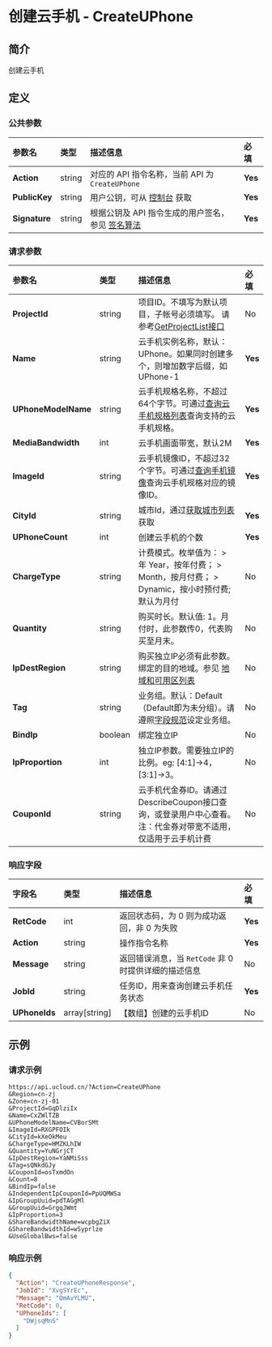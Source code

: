 # 创建云手机 - CreateUPhone

## 简介

创建云手机









## 定义

### 公共参数

| 参数名 | 类型 | 描述信息 | 必填 |
|:---|:---|:---|:---|
| **Action**     | string  | 对应的 API 指令名称，当前 API 为 `CreateUPhone`                        | **Yes** |
| **PublicKey**  | string  | 用户公钥，可从 [控制台](https://console.ucloud.cn/uapi/apikey) 获取                                             | **Yes** |
| **Signature**  | string  | 根据公钥及 API 指令生成的用户签名，参见 [签名算法](api/summary/signature.md)  | **Yes** |

### 请求参数

| 参数名 | 类型 | 描述信息 | 必填 |
|:---|:---|:---|:---|
| **ProjectId** | string | 项目ID。不填写为默认项目，子帐号必须填写。 请参考[GetProjectList接口](https://docs.ucloud.cn/api/summary/get_project_list) |No|
| **Name** | string | 云手机实例名称，默认：UPhone。如果同时创建多个，则增加数字后缀，如UPhone-1 |**Yes**|
| **UPhoneModelName** | string | 云手机规格名称，不超过64个字节。可通过[查询云手机规格列表]()查询支持的云手机规格。 |**Yes**|
| **MediaBandwidth** | int | 云手机画面带宽，默认2M |**Yes**|
| **ImageId** | string | 云手机镜像ID，不超过32个字节。可通过[查询手机镜像]()查询云手机规格对应的镜像ID。 |**Yes**|
| **CityId** | string | 城市Id，通过[获取城市列表](#DescribeUPhoneCities)获取<br /> |**Yes**|
| **UPhoneCount** | int | 创建云手机的个数 |**Yes**|
| **ChargeType** | string | 计费模式。枚举值为： > 年 Year，按年付费； > Month，按月付费； > Dynamic，按小时预付费; 默认为月付 |No|
| **Quantity** | string | 购买时长。默认值: 1。月付时，此参数传0，代表购买至月末。 |No|
| **IpDestRegion** | string | 购买独立IP必须有此参数。绑定的目的地域。参见 [地域和可用区列表](https://docs.ucloud.cn/api/summary/regionlist) |No|
| **Tag** | string | 业务组。默认：Default（Default即为未分组）。请遵照[字段规范](api/uhost-api/specification)设定业务组。 |No|
| **BindIp** | boolean | 绑定独立IP |No|
| **IpProportion** | int | 独立IP参数。需要独立IP的比例。eg: [4:1]->4， [3:1]->3。 |No|
| **CouponId** | string | 云手机代金券ID。请通过DescribeCoupon接口查询，或登录用户中心查看。注：代金券对带宽不适用，仅适用于云手机计费 |No|

### 响应字段

| 字段名 | 类型 | 描述信息 | 必填 |
|:---|:---|:---|:---|
| **RetCode** | int | 返回状态码，为 0 则为成功返回，非 0 为失败 |**Yes**|
| **Action** | string | 操作指令名称 |**Yes**|
| **Message** | string | 返回错误消息，当 `RetCode` 非 0 时提供详细的描述信息 |No|
| **JobId** | string | 任务ID，用来查询创建云手机任务状态 |**Yes**|
| **UPhoneIds** | array[string] | 【数组】创建的云手机ID |No|




## 示例

### 请求示例
    
```
https://api.ucloud.cn/?Action=CreateUPhone
&Region=cn-zj
&Zone=cn-zj-01
&ProjectId=GqDlziIx
&Name=CxZWlTZB
&UPhoneModelName=CVBorSMt
&ImageId=RXGPFOIk
&CityId=kXeOkMeu
&ChargeType=HMZKLhIW
&Quantity=YuNGrjCT
&IpDestRegion=YaNMiSss
&Tag=sQNkdGJy
&CouponId=osTxmdOn
&Count=8
&BindIp=false
&IndependentIpCouponId=PpUQMWSa
&IpGroupUuid=pdTAGgMl
&GroupUuid=GrgqJWmt
&IpProportion=3
&ShareBandwidthName=wcpbgZiX
&ShareBandwidthId=wSyprlze
&UseGlobalBws=false
```

### 响应示例
    
```json
{
  "Action": "CreateUPhoneResponse",
  "JobId": "XvgSYrEc",
  "Message": "QmAvYLMU",
  "RetCode": 0,
  "UPhoneIds": [
    "DWjsqMnS"
  ]
}
```





